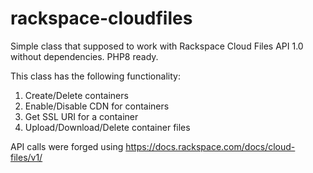 # rackspace-cloudfiles

Simple class that supposed to work with Rackspace Cloud Files API 1.0 without dependencies. PHP8 ready.

This class has the following functionality:
1. Create/Delete containers
2. Enable/Disable CDN for containers
3. Get SSL URI for a container 
4. Upload/Download/Delete container files

API calls were forged using https://docs.rackspace.com/docs/cloud-files/v1/
